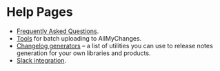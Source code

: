 Help Pages
==========

* [Frequently Asked Questions](faq/).
* [Tools](tools/) for batch uploading to AllMyChanges.
* [Changelog generators](changelog-generators/) – a list of utilities you can use
  to release notes generation for your own libraries and products.
* [Slack integration](slack/).
